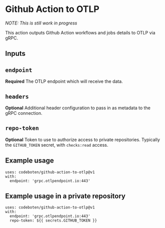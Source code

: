 # Github Action to OTLP

*NOTE: This is still work in progress*

This action outputs Github Action workflows and jobs details to OTLP via gRPC.

## Inputs

## `endpoint`

**Required** The OTLP endpoint which will receive the data.

## `headers`

**Optional** Additional header configuration to pass in as metadata to the gRPC connection.

## `repo-token`

**Optional** Token to use to authorize access to private repositories. Typically the `GITHUB_TOKEN` secret, with `checks:read` access.

## Example usage

```
uses: codeboten/github-action-to-otlp@v1
with:
  endpoint: 'grpc.otlpendpoint.io:443'
```

## Example usage in a private repository

```
uses: codeboten/github-action-to-otlp@v1
with:
  endpoint: 'grpc.otlpendpoint.io:443'
  repo-token: ${{ secrets.GITHUB_TOKEN }}
```
